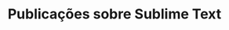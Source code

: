 ---
layout: category
title: "Publicações sobre Sublime Text"
image: "/uploads/sublime-text-code.jpg"
sitemap: true
excerpt: "Sublime Text é um editor de código-fonte multi-plataforma e shareware com uma interface de programação de aplicativos para a linguagem Python."
label: "Sublime Text"
---